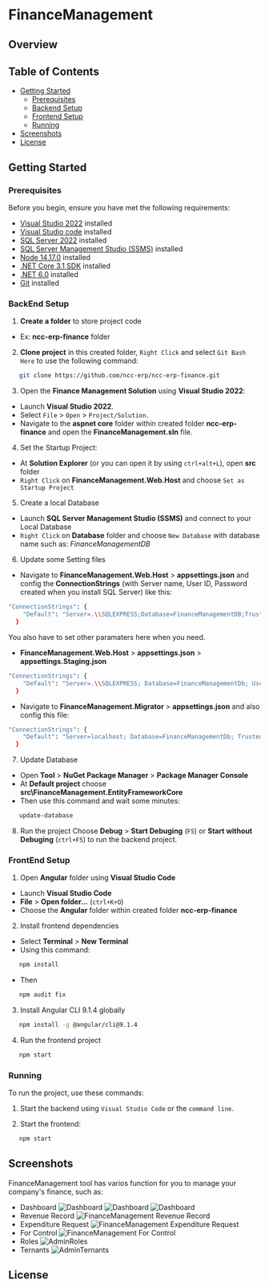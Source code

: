 # FinanceManagement
## Overview

## Table of Contents
- [Getting Started](#getting-started)
  - [Prerequisites](#prerequisites)
  - [Backend Setup](#backend-setup)
  - [Frontend Setup](#frontend-setup)
  - [Running](#running)
- [Screenshots](#screenshots)
- [License](#license)

## Getting Started

### Prerequisites
Before you begin, ensure you have met the following requirements:
- [Visual Studio 2022](https://visualstudio.microsoft.com/fr/downloads/) installed
- [Visual Studio code](https://code.visualstudio.com/) installed
- [SQL Server 2022](https://www.microsoft.com/en-us/sql-server/sql-server-downloads) installed
- [SQL Server Management Studio (SSMS)](https://learn.microsoft.com/en-us/sql/ssms/download-sql-server-management-studio-ssms?view=sql-server-ver16) installed
- [Node 14.17.0](https://nodejs.org/en/blog/release/v14.17.0) installed
- [.NET Core 3.1 SDK](https://dotnet.microsoft.com/en-us/download/dotnet/3.1) installed
- [.NET 6.0](https://dotnet.microsoft.com/en-us/download/dotnet/6.0) installed
- [Git](https://www.git-scm.com/downloads) installed
### BackEnd Setup
1. **Create a folder** to store project code
- Ex: **ncc-erp-finance** folder
2. **Clone project** in this created folder, `Right Click` and select `Git Bash Here` to use the following command: 
```bash
   git clone https://github.com/ncc-erp/ncc-erp-finance.git
```
3. Open the **Finance Management Solution** using **Visual Studio 2022**:

- Launch **Visual Studio 2022**.
- Select `File` > `Open` > `Project/Solution.`
- Navigate to the **aspnet core** folder within created folder **ncc-erp-finance** and open the **FinanceManagement.sln** file.

4. Set the Startup Project:
- At **Solution Explorer** (or you can open it by using `ctrl+alt+L`), open **src** folder
- `Right Click` on **FinanceManagement.Web.Host**  and choose `Set as Startup Project`

5. Create a local Database
- Launch **SQL Server Management Studio (SSMS)** and connect to your Local Database
- `Right Click` on **Database** folder and choose `New Database` with database name such as: *FinanceManagementDB*

6. Update some Setting files
- Navigate to **FinanceManagement.Web.Host** > **appsettings.json** and config the **ConnectionStrings** (with Server name, User ID, Password created when you install SQL Server) like this:
```bash
"ConnectionStrings": {
    "Default": "Server=.\\SQLEXPRESS;Database=FinanceManagementDB;TrustServerCertificate=True;User ID=sa;Password=123456;MultipleActiveResultSets=true;"
  }
```
You also have to set other paramaters here when you need.
- **FinanceManagement.Web.Host** > **appsettings.json** > **appsettings.Staging.json**
```bash
"ConnectionStrings": {
    "Default": "Server=.\\SQLEXPRESS; Database=FinanceManagementDb; User=sa; Password=123456;"
  }
```
-  Navigate to **FinanceManagement.Migrator** > **appsettings.json** and also config this file:
```bash
"ConnectionStrings": {
    "Default": "Server=localhost; Database=FinanceManagementDb; Trusted_Connection=True;"
  }
```

7. Update Database
- Open **Tool** > **NuGet Package Manager** > **Package Manager Console**
- At **Default project** choose **src\FinanceManagement.EntityFrameworkCore**
- Then use this command and wait some minutes:
```bash
   update-database
```

8. Run the project
Choose **Debug** > **Start Debuging** (`F5`) or **Start without Debuging** (`ctrl+F5`) to run the backend project.

### FrontEnd Setup
1. Open **Angular** folder using **Visual Studio Code**
- Launch **Visual Studio Code**
- **File** > **Open folder...** (`ctrl+K+O`)
- Choose the **Angular** folder within created folder **ncc-erp-finance**

2. Install frontend dependencies
- Select **Terminal** > **New Terminal**
- Using this command:
```bash
   npm install
```
- Then 
```bash
   npm audit fix
```

3. Install Angular CLI 9.1.4 globally
```bash
   npm install -g @angular/cli@9.1.4
```

4. Run the frontend project
```bash
   npm start
```

### Running
To run the project, use these commands:

1. Start the backend using `Visual Studio Code` or the `command line`.

2. Start the frontend:

```bash
   npm start
```

## Screenshots
FinanceManagement tool has varios function for you to manage your company's finance, such as:
- Dashboard 
![Dashboard](./_screenshots/Dashboard1.png)
![Dashboard](./_screenshots/Dashboard2.png)
![Dashboard](./_screenshots/Dashboard3.png)
- Revenue Record
![FinanceManagement Revenue Record](./_screenshots/FinanceManagement-RevenueRecord.png)
- Expenditure Request
![FinanceManagement Expenditure Request](./_screenshots/FinanceManagement-ExpenditureRequest.png)
- For Control
![FinanceManagement For Control](./_screenshots/FinanceManagement-ForControl.png)
- Roles
![AdminRoles](./_screenshots/Admin-Role.png)
- Ternants
![AdminTernants](./_screenshots/Admin-Ternant.png)

## License
<lisence>